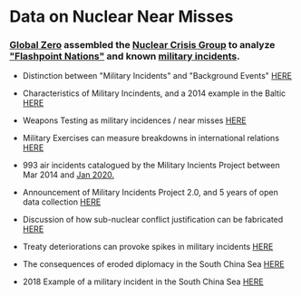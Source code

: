 # Data on Nuclear Near Misses

### [Global Zero](https://www.globalzero.org/) assembled the [Nuclear Crisis Group](https://www.globalzero.org/crisis-response/nuclear-crisis-group/) to analyze ["Flashpoint Nations"](https://github.com/ddodds42/cwmd_data_project/blob/master/GlobalZero_NuclearCrisisGroup_MilitaryIncidentsProject/NCG_Urgent-Steps_June-2017.pdf) and known [military incidents](https://www.globalzero.org/crisis-response/military-incidents-project/).

* Distinction between "Military Incidents" and "Background Events" [HERE](https://www.globalzero.org/updates/the-military-incidents-project-context-is-key/)

* Characteristics of Military Incindents, and a 2014 example in the Baltic [HERE](https://www.globalzero.org/updates/military-incidents-project-assessing-an-incident/)

* Weapons Testing as military incidences / near misses [HERE](https://www.globalzero.org/updates/the-military-incidents-project-testing/)

* Military Exercises can measure breakdowns in international relations [HERE](https://www.globalzero.org/updates/the-military-incidents-project-tracking-military-exercises/)

* 993 air incidents catalogued by the Military Incients Project between Mar 2014 and [Jan 2020.](https://www.globalzero.org/updates/the-military-incidents-project-anatomy-of-an-air-incident/)

* Announcement of Military Incidents Project 2.0, and 5 years of open data collection [HERE](https://www.globalzero.org/updates/introducing-the-military-incidents-project-2-0/)

* Discussion of how sub-nuclear conflict justification can be fabricated [HERE](https://www.globalzero.org/updates/learning-from-iran-how-conflict-escalates/)

* Treaty deteriorations can provoke spikes in military incidents [HERE](https://www.globalzero.org/updates/above-the-baltic-sea-early-consequences-of-the-u-s-suspension-of-the-inf-treaty/)

* The consequences of eroded diplomacy in the South China Sea [HERE](https://www.globalzero.org/updates/near-misses-in-the-south-china-sea-call-for-a-new-approach/)

* 2018 Example of a military incident in the South China Sea [HERE](https://perma.cc/KW7R-CWZS)